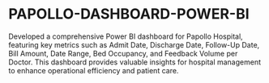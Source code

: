 # PAPOLLO-DASHBOARD-POWER-BI
Developed a comprehensive Power BI dashboard for Papollo Hospital, featuring key metrics such as Admit Date, Discharge Date, Follow-Up Date, Bill Amount, Date Range, Bed Occupancy, and Feedback Volume per Doctor. This dashboard provides valuable insights for hospital management to enhance operational efficiency and patient care.
